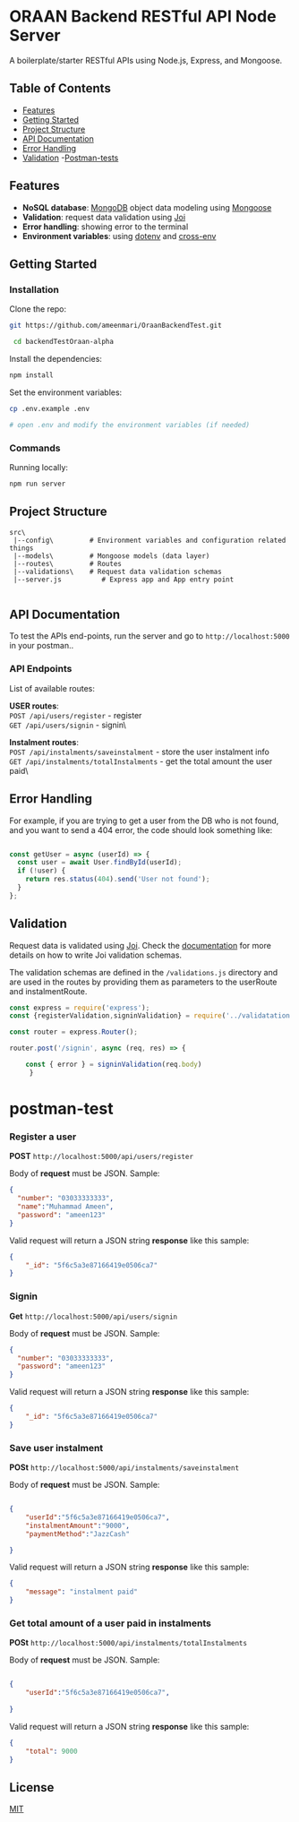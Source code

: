 
#  ORAAN Backend RESTful API Node Server 


A boilerplate/starter RESTful APIs using Node.js, Express, and Mongoose.


## Table of Contents

- [Features](#features)
- [Getting Started](#getting-started)
- [Project Structure](#project-structure)
- [API Documentation](#api-documentation)
- [Error Handling](#error-handling)
- [Validation](#validation)
  -[Postman-tests](#postman-test)
## Features

- **NoSQL database**: [MongoDB](https://www.mongodb.com) object data modeling using [Mongoose](https://mongoosejs.com)
- **Validation**: request data validation using [Joi](https://github.com/hapijs/joi)
- **Error handling**: showing error to the terminal
- **Environment variables**: using [dotenv](https://github.com/motdotla/dotenv) and [cross-env](https://github.com/kentcdodds/cross-env#readme)

## Getting Started

### Installation

Clone the repo:

```bash
git https://github.com/ameenmari/OraanBackendTest.git

 cd backendTestOraan-alpha
```

Install the dependencies:

```bash
npm install
```

Set the environment variables:

```bash
cp .env.example .env

# open .env and modify the environment variables (if needed)
```

### Commands

Running locally:

```bash
npm run server
```

## Project Structure

```
src\
 |--config\         # Environment variables and configuration related things
 |--models\         # Mongoose models (data layer)
 |--routes\         # Routes 
 |--validations\    # Request data validation schemas
 |--server.js          # Express app and App entry point
 
```

## API Documentation

To test the APIs end-points, run the server and go to `http://localhost:5000` in your postman..

### API Endpoints

List of available routes:

**USER routes**:\
`POST /api/users/register` - register\
`GET /api/users/signin` - signin\

**Instalment routes**:\
`POST /api/instalments/saveinstalment` - store the user instalment info\
`GET /api/instalments/totalInstalments` - get the total amount the user paid\

## Error Handling

For example, if you are trying to get a user from the DB who is not found, and you want to send a 404 error, the code should look something like:

```javascript

const getUser = async (userId) => {
  const user = await User.findById(userId);
  if (!user) {
    return res.status(404).send('User not found');
  }
};
```


## Validation

Request data is validated using [Joi](https://hapi.dev/family/joi/). Check the [documentation](https://hapi.dev/family/joi/api/) for more details on how to write Joi validation schemas.

The validation schemas are defined in the `/validations.js` directory and are used in the routes by providing them as parameters to the userRoute and instalmentRoute.

```javascript
const express = require('express');
const {registerValidation,signinValidation} = require('../validatation');

const router = express.Router();

router.post('/signin', async (req, res) => {

    const { error } = signinValidation(req.body)
     }
```


# postman-test

### Register a user

**POST** `http://localhost:5000/api/users/register`

Body of **request** must be JSON. Sample:


```json
{
  "number": "03033333333",
  "name":"Muhammad Ameen",
  "password": "ameen123"
}
```
Valid request will return a JSON string **response** like this sample:

```json
{
    "_id": "5f6c5a3e87166419e0506ca7"
}
```


### Signin 

**Get** `http://localhost:5000/api/users/signin`

Body of **request** must be JSON. Sample:

```json
{
  "number": "03033333333",
  "password": "ameen123"
}
```

Valid request will return a JSON string **response** like this sample:

```json
{
    "_id": "5f6c5a3e87166419e0506ca7"
}
```


### Save user instalment

**POSt** `http://localhost:5000/api/instalments/saveinstalment`

Body of **request** must be JSON. Sample:

```json

{
    "userId":"5f6c5a3e87166419e0506ca7",
    "instalmentAmount":"9000",
    "paymentMethod":"JazzCash"

}
```

Valid request will return a JSON string **response** like this sample:

```json
{
    "message": "instalment paid"
}
```




### Get total amount of a user paid in instalments 

**POSt** `http://localhost:5000/api/instalments/totalInstalments`

Body of **request** must be JSON. Sample:

```json

{
    "userId":"5f6c5a3e87166419e0506ca7",
    
}
```

Valid request will return a JSON string **response** like this sample:

```json
{
    "total": 9000
}
```



## License

[MIT](LICENSE)
